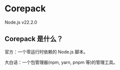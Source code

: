 # Corepack

Node.js v22.2.0

<!-- # What -->

## Corepack 是什么？

官方：一个零运行时依赖的 Node.js 脚本。

大白话：一个包管理器(npm, yarn, pnpm 等)的管理工具。

<!-- # How -->

<!-- # Why -->
